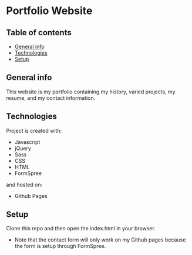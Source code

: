# Portfolio Website

## Table of contents
* [General info](#general-info)
* [Technologies](#technologies)
* [Setup](#setup)


## General info
This website is my portfolio containing my history, varied projects, my resume, and my contact information.
	
## Technologies
Project is created with:
* Javascript
* jQuery 
* Sass
* CSS
* HTML
* FormSpree

and hosted on:
 * Github Pages
  
  
## Setup
Clone this repo and then open the index.html in your browser.
  
* Note that the contact form will only work on my Github pages because the form is setup through FormSpree.
